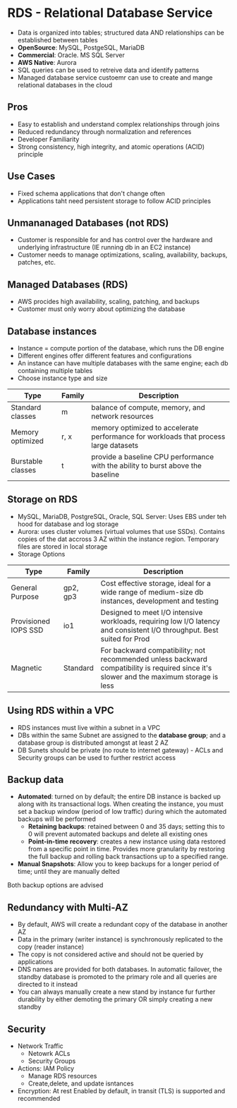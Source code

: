 # RDS - Relational Database Service
* Data is organized into tables; structured data AND relationships can be established between tables
* **OpenSource**: MySQL, PostgeSQL, MariaDB
* **Commercial**: Oracle. MS SQL Server
* **AWS Native**: Aurora
* SQL queries can be used to retreive data and identify patterns
* Managed database service custoemr can use to create and mange relational databases in the cloud

## Pros
* Easy to establish and understand complex relationships through joins
* Reduced redundancy through normalization and references
* Developer Familiarity
* Strong consistency, high integrity, and atomic operations (ACID) principle

## Use Cases
* Fixed schema applications that don't change often
* Applications taht need persistent storage to follow ACID principles

## Unmananaged Databases (not RDS)
* Customer is responsible for and has control over the hardware and underlying infrastructure (IE running db in an EC2 instance)
* Customer needs to manage optimizations, scaling, availability, backups, patches, etc.
## Managed Databases (RDS)
* AWS procides high availability, scaling, patching, and backups
* Customer must only worry about optimizing the database
  
## Database instances
* Instance = compute portion of the database, which runs the DB engine
* Different engines offer different features and configurations
* An instance can have multiple databases with the same engine; each db containing multiple tables
* Choose instance type and size 

| Type | Family | Description |
| ---- | ---- | ---- |
| Standard classes | m | balance of compute, memory, and network resources |
| Memory optimized | r, x | memory optimized to accelerate performance for workloads that process large datasets |
| Burstable classes | t | provide a baseline CPU performance with the ability to burst above the baseline |

## Storage on RDS
* MySQL, MariaDB, PostgreSQL, Oracle, SQL Server: Uses EBS under teh hood for database and log storage
* Aurora: uses cluster volumes (virtual volumes that use SSDs). Contains copies of the dat accross 3 AZ within the instance region. Temporary files are stored in local storage
* Storage Options
  
| Type | Family | Description |
| ---- | ---- | ---- |
| General Purpose | gp2, gp3 | Cost effective storage, ideal for a wide range of medium-size db instances, development and testing |
| Provisioned IOPS SSD | io1 | Designed to meet I/O intensive workloads, requiring low I/O latency and consistent I/O throughput. Best suited for Prod |
Magnetic | Standard | For backward compatibility; not recommended unless backward compatibility is required since it's slower and the maximum storage is less |

## Using RDS within a VPC
* RDS instances must live within a subnet in a VPC
* DBs within the same Subnet are assigned to the **database group**; and a database group is distributed amongst at least 2 AZ
* DB Sunets should be private (no route to internet gateway) - ACLs and Security groups can be used to further restrict access

## Backup data
* **Automated**: turned on by default; the entire DB instance is backed up along with its transactional logs. When creating the instance, you must set a backup window (period of low traffic) during which the automated backups will be performed
  * **Retaining backups**: retained between 0 and 35 days; setting this to 0 will prevent automated backups and delete all existing ones
  * **Point-in-time recovery**: creates a new instance using data restored from a specific point in time. Provides more granularity by restoring the full backup and rolling back transactions up to a specified range.
* **Manual Snapshots**: Allow you to keep backups for a longer period of time; until they are manually delted

Both backup options are advised

## Redundancy with Multi-AZ
* By default, AWS will create a redundant copy of the database in another AZ
* Data in the primary (writer instance) is synchronously replicated to the copy (reader instance)
* The copy is not considered active and should not be queried by applications
* DNS names are provided for both databases. In automatic failover, the standby database is promoted to the primary role and all queries are directed to it instead
* You can always manually create a new stand by instance fur further durability by either demoting the primary OR simply creating a new standby

## Security
* Network Traffic
  * Netowrk ACLs
  * Security Groups
* Actions: IAM Policy
  * Manage RDS resources
  * Create,delete, and update isntances
* Encryption: At rest Enabled by default, in transit (TLS) is supported and recommended